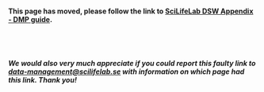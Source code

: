 #### This page has moved, please follow the link to **[SciLifeLab DSW Appendix - DMP guide](https://dsw.scilifelab.se/appendix/dmp-guide)**.
<br/><br/>

##### We would also very much appreciate if you could report this faulty link to **[data-management@scilifelab.se](mailto:data-management@scilifelab.se?subject=DSW:%20Faulty%20link)** with information on which page had this link. Thank you!